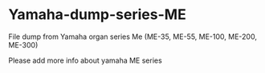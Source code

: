 # Yamaha-dump-series-ME
File dump from Yamaha organ series Me (ME-35, ME-55, ME-100, ME-200, ME-300)

Please add more info about yamaha ME series
